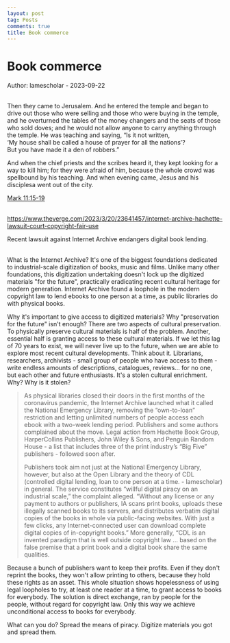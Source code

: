 ```yaml
---
layout: post
tag: Posts
comments: true
title: Book commerce
---
```


# Book commerce

Author: lamescholar - 2023-09-22
<br><br>

Then they came to Jerusalem. And he entered the temple and began to drive out those who were selling and those who were buying in the temple, and he overturned the tables of the money changers and the seats of those who sold doves; and he would not allow anyone to carry anything through the temple. He was teaching and saying, “Is it not written,<br>
‘My house shall be called a house of prayer for all the nations’?<br>
But you have made it a den of robbers.”<br>

And when the chief priests and the scribes heard it, they kept looking for a way to kill him; for they were afraid of him, because the whole crowd was spellbound by his teaching. And when evening came, Jesus and his disciplesa went out of the city.

 [Mark 11:15-19](https://libgen.is/book/index.php?md5=87327E0DAB536817ED08D5C2E8563684)
<br><br>

<https://www.theverge.com/2023/3/20/23641457/internet-archive-hachette-lawsuit-court-copyright-fair-use>

Recent lawsuit against Internet Archive endangers digital book lending.
<br><br>

What is the Internet Archive? It's one of the biggest foundations dedicated to industrial-scale digitization of books, music and films. Unlike many other foundations, this digitization undertaking doesn't lock up the digitized materials "for the future", practically eradicating recent cultural heritage for modern generation. Internet Archive found a loophole in the modern copyright law to lend ebooks to one person at a time, as public libraries do with physical books.

Why it's important to give access to digitized materials? Why "preservation for the future" isn't enough? There are two aspects of cultural preservation. To physically preserve cultural materials is half of the problem. Another, essential half is granting access to these cultural materials. If we let this lag of 70 years to exist, we will never live up to the future, when we are able to explore most recent cultural developments. Think about it. Librarians, researchers, archivists - small group of people who have access to them - write endless amounts of descriptions, catalogues, reviews... for no one, but each other and future enthusiasts. It's a stolen cultural enrichment. Why? Why is it stolen?

> As physical libraries closed their doors in the first months of the coronavirus pandemic, the Internet Archive launched what it called the National Emergency Library, removing the “own-to-loan” restriction and letting unlimited numbers of people access each ebook with a two-week lending period. Publishers and some authors complained about the move. Legal action from Hachette Book Group, HarperCollins Publishers, John Wiley & Sons, and Penguin Random House - a list that includes three of the print industry’s “Big Five” publishers - followed soon after.
>
> Publishers took aim not just at the National Emergency Library, however, but also at the Open Library and the theory of CDL (controlled digital lending, loan to one person at a time. - lamescholar) in general. The service constitutes “willful digital piracy on an industrial scale,” the complaint alleged. “Without any license or any payment to authors or publishers, IA scans print books, uploads these illegally scanned books to its servers, and distributes verbatim digital copies of the books in whole via public-facing websites. With just a few clicks, any Internet-connected user can download complete digital copies of in-copyright books.” More generally, “CDL is an invented paradigm that is well outside copyright law ... based on the false premise that a print book and a digital book share the same qualities.

Because a bunch of publishers want to keep their profits. Even if they don't reprint the books, they won't allow printing to others, because they hold these rights as an asset. This whole situation shows hopelessness of using legal loopholes to try, at least one reader at a time, to grant access to books for everybody. The solution is direct exchange, ran by people for the people, without regard for copyright law. Only this way we achieve unconditional access to books for everybody.

What can you do? Spread the means of piracy. Digitize materials you got and spread them.
